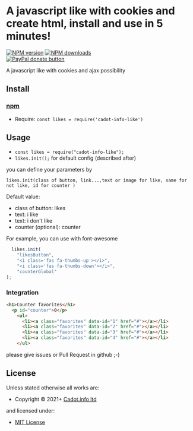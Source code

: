 <!-- TITLE/ -->

<h1>A javascript like with cookies and create html, install and use in 5 minutes!</h1>

<!-- /TITLE -->


<!-- BADGES/ -->

<span class="badge-npmversion"><a href="https://npmjs.org/package/cadot-info-like" title="View this project on NPM"><img src="https://img.shields.io/npm/v/cadot-info-like.svg" alt="NPM version" /></a></span>
<span class="badge-npmdownloads"><a href="https://npmjs.org/package/cadot-info-like" title="View this project on NPM"><img src="https://img.shields.io/npm/dm/cadot-info-like.svg" alt="NPM downloads" /></a></span>
<br class="badge-separator" />
<span class="badge-paypal"><a href="https://www.paypal.com/donate?hosted_button_id=E9S29AEA3HGXQ" title="Donate to this project using Paypal"><img src="https://img.shields.io/badge/paypal-donate-yellow.svg" alt="PayPal donate button" /></a></span>

<!-- /BADGES -->


<!-- DESCRIPTION/ -->

A javascript like with cookies and ajax possibility

<!-- /DESCRIPTION -->


<h2>Install</h2>

<a href="https://npmjs.com" title="npm is a package manager for javascript"><h3>npm</h3></a>
<ul>
<li>Require: <code>const likes = require('cadot-info-like')</code></li>
</ul>



## Usage

- `const likes = require("cadot-info-like");`
- `likes.init();` for default config (described after)

you can define your parameters by

`likes.init(class of button, link...,text or image for like, same for not like, id for counter )`

Default value:

- class of button: likes
- text: i like
- text: i don't like
- counter (optional): counter

For example, you can use with font-awesome

```js
  likes.init(
    "likesButton",
    "<i class='fas fa-thumbs-up'></i>",
    "<i class='fas fa-thumbs-down'></i>",
    "counterGlobal"
);
```
### Integration
```html
<h1>Counter favorites</h1>
  <p id="counter">0</p>
    <ul>
      <li><a class="favorites" data-id="1" href="#"></a></li>
      <li><a class="favorites" data-id="2" href="#"></a></li>
      <li><a class="favorites" data-id="3" href="#"></a></li>
      <li><a class="favorites" data-id="4" href="#"></a></li>
    </ul>
```

please give issues or Pull Request in github ;-)

<!-- LICENSE/ -->

<h2>License</h2>

Unless stated otherwise all works are:

<ul><li>Copyright &copy; 2021+ <a href="https://cadot.info">Cadot.info ltd</a></li></ul>

and licensed under:

<ul><li><a href="http://spdx.org/licenses/MIT.html">MIT License</a></li></ul>

<!-- /LICENSE -->
 